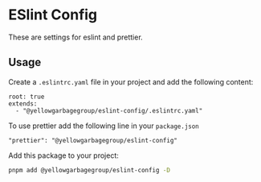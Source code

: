 # ESlint Config

These are settings for eslint and prettier.

## Usage

Create a `.eslintrc.yaml` file in your project and add the following content:

```text
root: true
extends:
  - "@yellowgarbagegroup/eslint-config/.eslintrc.yaml"
```

To use prettier add the following line in your `package.json`

```text
"prettier": "@yellowgarbagegroup/eslint-config"
```

Add this package to your project:

```bash
pnpm add @yellowgarbagegroup/eslint-config -D
```
